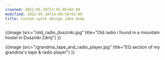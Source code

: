 ```yaml
---
created: 2022-05-28T13:55:05+02:00
modified: 2022-05-28T14:00:58+02:00
title: Custom synth design idea dump
---
```


{{image (src="/old_radio_duszniki.jpg" title="Old radio i found in a mountain hostel in Duszniki Zdrój") }}

{{image (src="/grandma_tape_and_radio_player.jpg" title="EQ section of my grandma's tape & radio player") }}

